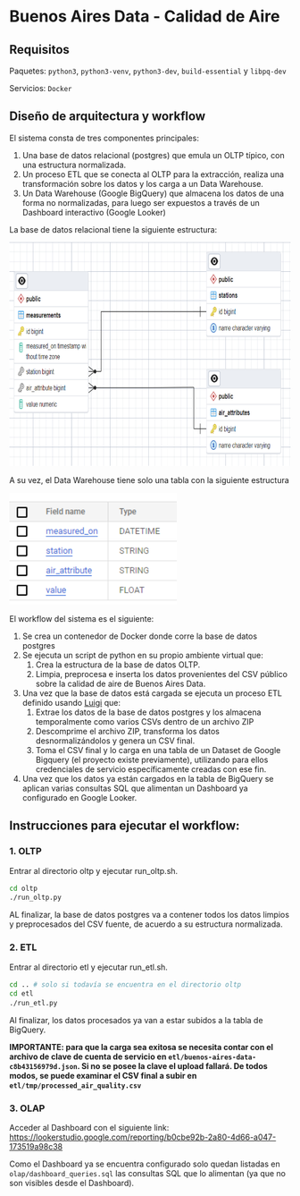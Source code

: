 # Buenos Aires Data - Calidad de Aire

## Requisitos

Paquetes: `python3`,  `python3-venv`, `python3-dev`, `build-essential` y `libpq-dev`

Servicios: `Docker`
 
## Diseño de arquitectura y workflow

El sistema consta de tres componentes principales:
1. Una base de datos relacional (postgres) que emula un OLTP típico, con una estructura normalizada.
2. Un proceso ETL que se conecta al OLTP para la extracción, realiza una transformación sobre los datos y los carga a un Data Warehouse.
3. Un Data Warehouse (Google BigQuery) que almacena los datos de una forma no normalizadas, para luego ser expuestos a través de un Dashboard interactivo (Google Looker)

La base de datos relacional tiene la siguiente estructura:

<img src="edr.png"  width="600" height="400">

A su vez, el Data Warehouse tiene solo una tabla con la siguiente estructura

<img src="google_edr.png"  width="300" height="200">

El workflow del sistema es el siguiente:

1. Se crea un contenedor de Docker donde corre la base de datos postgres
2. Se ejecuta un script de python en su propio ambiente virtual que:
    1. Crea la estructura de la base de datos OLTP.
    2. Limpia, preprocesa e inserta los datos provenientes del CSV público sobre la calidad de aire de Buenos Aires Data.
3. Una vez que la base de datos está cargada se ejecuta un proceso ETL definido usando [Luigi](https://github.com/spotify/luigi) que:
    1. Extrae los datos de la base de datos postgres y los almacena temporalmente como varios CSVs dentro de un archivo ZIP
    2. Descomprime el archivo ZIP, transforma los datos desnormalizándolos y genera un CSV final.
    3. Toma el CSV final y lo carga en una tabla de un Dataset de Google Bigquery (el proyecto existe previamente), utilizando para ellos credenciales de servicio específicamente creadas con ese fin.
4. Una vez que los datos ya están cargados en la tabla de BigQuery se aplican varias consultas SQL que alimentan un Dashboard ya configurado en Google Looker.


## Instrucciones para ejecutar el workflow:

### 1. OLTP
Entrar al directorio oltp y ejecutar run_oltp.sh.
```bash
cd oltp
./run_oltp.py
```
AL finalizar, la base de datos postgres va a contener todos los datos limpios y preprocesados del CSV fuente, de acuerdo a su estructura normalizada.

### 2. ETL
Entrar al directorio etl y ejecutar run_etl.sh.
```bash
cd .. # solo si todavía se encuentra en el directorio oltp
cd etl
./run_etl.py
```
Al finalizar, los datos procesados ya van a estar subidos a la tabla de BigQuery.

**IMPORTANTE: para que la carga sea exitosa se necesita contar con el archivo de clave de cuenta de servicio en `etl/buenos-aires-data-c8b43156979d.json`. Si no se posee la clave el upload fallará. De todos modos, se puede examinar el CSV final a subir en `etl/tmp/processed_air_quality.csv`**

### 3. OLAP
Acceder al Dashboard con el siguiente link: https://lookerstudio.google.com/reporting/b0cbe92b-2a80-4d66-a047-173519a98c38

Como el Dashboard ya se encuentra configurado solo quedan listadas en `olap/dashboard_queries.sql` las consultas SQL que lo alimentan (ya que no son visibles desde el Dashboard).